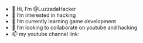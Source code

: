 - 👋 Hi, I’m @LuzzadaHacker
- 👀 I’m interested in hacking
- 🌱 I’m currently learning game development
- 💞️ I’m looking to collaborate on youtube and hacking
- 📫 my youtube channel link:

<!---
LuzzadaHacker/LuzzadaHacker is a ✨ special ✨ repository because its `README.md` (this file) appears on your GitHub profile.
You can click the Preview link to take a look at your changes.
--->
